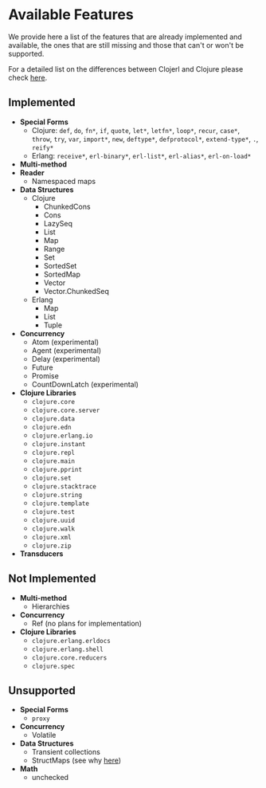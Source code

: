 # Available Features

We provide here a list of the features that are already implemented
and available, the ones that are still missing and those that can't or
won't be supported.

For a detailed list on the differences between Clojerl and Clojure
please check [here](../differences-with-clojure).

## Implemented

- **Special Forms**
    - Clojure: `def`, `do`, `fn*`, `if`, `quote`, `let*`, `letfn*`,
      `loop*`, `recur`, `case*`, `throw`, `try`, `var`, `import*`,
      `new`, `deftype*`, `defprotocol*`, `extend-type*`, `.`, `reify*`
    - Erlang: `receive*`, `erl-binary*`, `erl-list*`, `erl-alias*`,
      `erl-on-load*`
- **Multi-method**
- **Reader**
    - Namespaced maps
- **Data Structures**
    - Clojure
        - ChunkedCons
        - Cons
        - LazySeq
        - List
        - Map
        - Range
        - Set
        - SortedSet
        - SortedMap
        - Vector
        - Vector.ChunkedSeq
    - Erlang
        - Map
        - List
        - Tuple
- **Concurrency**
    - Atom (experimental)
    - Agent (experimental)
    - Delay (experimental)
    - Future
    - Promise
    - CountDownLatch (experimental)
- **Clojure Libraries**
    - `clojure.core`
    - `clojure.core.server`
    - `clojure.data`
    - `clojure.edn`
    - `clojure.erlang.io`
    - `clojure.instant`
    - `clojure.repl`
    - `clojure.main`
    - `clojure.pprint`
    - `clojure.set`
    - `clojure.stacktrace`
    - `clojure.string`
    - `clojure.template`
    - `clojure.test`
    - `clojure.uuid`
    - `clojure.walk`
    - `clojure.xml`
    - `clojure.zip`
- **Transducers**

## Not Implemented

- **Multi-method**
    - Hierarchies
- **Concurrency**
    - Ref (no plans for implementation)
- **Clojure Libraries**
    - `clojure.erlang.erldocs`
    - `clojure.erlang.shell`
    - `clojure.core.reducers`
    - `clojure.spec`

## Unsupported

- **Special Forms**
    - `proxy`
- **Concurrency**
    - Volatile
- **Data Structures**
    - Transient collections
    - StructMaps (see why [here][structmaps])
- **Math**
    - unchecked

[structmaps]: https://clojure.org/reference/data_structures#StructMaps
